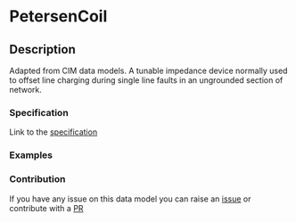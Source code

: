 # PetersenCoil

## Description 

Adapted from CIM data models. A tunable impedance device normally used to offset line charging during single line faults in an ungrounded section of network.
### Specification

Link to the [specification](https://smart-data-models.github.io/dataModel.EnergyCIM/PetersenCoil/doc/spec.md)
### Examples
### Contribution

 If you have any issue on this data model you can raise an [issue](https://github.com/smart-data-models/dataModel.EnergyCIM/issues)  or contribute with a [PR](https://github.com/smart-data-models/dataModel.EnergyCIM/pulls)